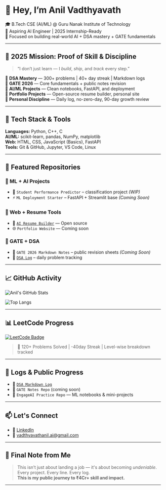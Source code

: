 # 👋 Hey, I’m Anil Vadthyavath

🎓 B.Tech CSE (AI/ML) @ Guru Nanak Institute of Technology  
🚀 Aspiring AI Engineer | 2025 Internship-Ready  
📍 Focused on building real-world AI + DSA mastery + GATE fundamentals  

---

## 🔭 2025 Mission: Proof of Skill & Discipline

> “I don’t just learn — I *build*, *ship*, and *track* every step.”

🎯 **DSA Mastery** — 300+ problems | 40+ day streak | Markdown logs  
📘 **GATE 2026** — Core fundamentals + public notes revision  
🧠 **AI/ML Projects** — Clean notebooks, FastAPI, and deployment  
🧱 **Portfolio Projects** — Open-source resume builder, personal site  
💪 **Personal Discipline** — Daily log, no-zero-day, 90-day growth review

---

## 🧠 Tech Stack & Tools

**Languages:** Python, C++, C  
**AI/ML:** scikit-learn, pandas, NumPy, matplotlib  
**Web:** HTML, CSS, JavaScript (Basics), FastAPI  
**Tools:** Git & GitHub, Jupyter, VS Code, Linux

---

## 📂 Featured Repositories

### 🎯 ML + AI Projects  
- 🧠 `Student Performance Predictor` – classification project *(WIP)*  
- ⚡ `ML Deployment Starter` – FastAPI + Streamlit base *(Coming Soon)*  

### 🧱 Web + Resume Tools  
- 💼 [`AI Resume Builder`](https://github.com/AnilVadthyavath/Ai-Resume-Builder.git) — Open source  
- 🌐 `Portfolio Website` — Coming soon  

### 📘 GATE + DSA  
- 📓 `GATE 2026 Markdown Notes` – public revision sheets *(Coming Soon)*  
- 📌 [`DSA Log`](https://github.com/AnilVadthyavath/dsa-daily-log.git) – daily problem tracking  

---

## 📈 GitHub Activity

<!-- GitHub Stats -->
![Anil's GitHub Stats](https://github-readme-stats.vercel.app/api?username=AnilVadthyavath&show_icons=true&theme=radical)

<!-- Language Usage -->
![Top Langs](https://github-readme-stats.vercel.app/api/top-langs/?username=AnilVadthyavath&layout=compact&theme=radical)

---

## 📊 LeetCode Progress

[![LeetCode Badge](https://leetcode-badge-showcase.vercel.app/api?username=vadthyavath-anil&animated=true&border=no-border)](https://leetcode.com/vadthyavath-anil)

> 🧩 120+ Problems Solved | -40day Streak | Level-wise breakdown tracked

---

## 📌 Logs & Public Progress

- 🔗 [`DSA Markdown Log`](https://github.com/AnilVadthyavath/dsa-daily-log.git)  
- 📘 `GATE Notes Repo` (coming soon)  
- 🧠 `EngageAI Practice Repo` — ML notebooks & mini-projects  

---

## 📫 Let's Connect

- 💼 [LinkedIn](https://www.linkedin.com/in/vadthyavathanil/)  
- 📧 vadthyavathanil.ai@gmail.com  

---

## 🧢 Final Note from Me

> This isn’t just about landing a job — it's about becoming *undeniable*.  
> Every project. Every line. Every log.  
> **This is my public journey to ₹4Cr+ skill and impact.**

---

